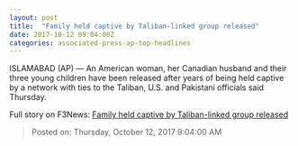 ```yaml
---
layout: post
title:  "Family held captive by Taliban-linked group released"
date: 2017-10-12 09:04:00Z
categories: associated-press-ap-top-headlines
---
```


ISLAMABAD (AP) — An American woman, her Canadian husband and their three young children have been released after years of being held captive by a network with ties to the Taliban, U.S. and Pakistani officials said Thursday.


Full story on F3News: [Family held captive by Taliban-linked group released](http://www.f3nws.com/n/2ajzrC)

> Posted on: Thursday, October 12, 2017 9:04:00 AM

